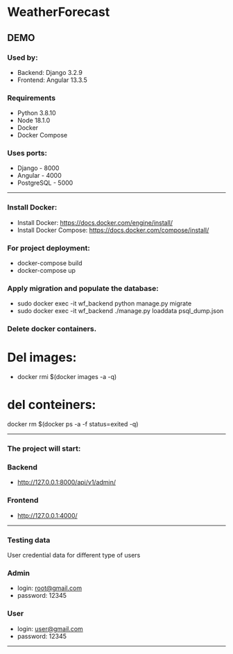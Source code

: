 # WeatherForecast 

## DEMO 

### Used by:
* Backend: Django 3.2.9
* Frontend: Angular 13.3.5

### Requirements
* Python 3.8.10
* Node 18.1.0
* Docker
* Docker Compose

### Uses ports:
* Django      - 8000 
* Angular     - 4000 
* PostgreSQL  - 5000

<hr>

### Install Docker:
* Install Docker: https://docs.docker.com/engine/install/
* Install Docker Compose: https://docs.docker.com/compose/install/

### For project deployment:
* docker-compose build
* docker-compose up   

### Apply migration and populate the database:
* sudo docker exec -it wf_backend python manage.py migrate
* sudo docker exec -it wf_backend ./manage.py loaddata psql_dump.json

### Delete docker containers.

# Del images:
* docker rmi $(docker images -a -q) 

# del conteiners:
docker rm $(docker ps -a -f status=exited -q)

<hr>

### The project will start:

### Backend 
* http://127.0.0.1:8000/api/v1/admin/

### Frontend
* http://127.0.0.1:4000/

<hr>

### Testing data
User credential data for different type of users

### Admin
* login:    root@gmail.com
* password: 12345

### User
* login:    user@gmail.com
* password: 12345

<hr>
